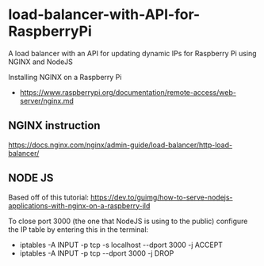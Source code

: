 # load-balancer-with-API-for-RaspberryPi
A load balancer with an API for updating dynamic IPs for Raspberry Pi using NGINX and NodeJS

Installing NGINX on a Raspberry Pi
* https://www.raspberrypi.org/documentation/remote-access/web-server/nginx.md


## NGINX instruction
https://docs.nginx.com/nginx/admin-guide/load-balancer/http-load-balancer/

## NODE JS
Based off of this tutorial: https://dev.to/guimg/how-to-serve-nodejs-applications-with-nginx-on-a-raspberry-jld


To close port 3000 (the one that NodeJS is using to the public) configure the IP table by entering this in the terminal:
* iptables -A INPUT -p tcp -s localhost --dport 3000 -j ACCEPT
* iptables -A INPUT -p tcp --dport 3000 -j DROP
